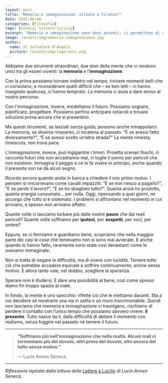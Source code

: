```yaml
---
layout: post
title: "Memoria e immaginazione: alleate o tiranni?"
date: 2025-06-08
categories: [Filosofia]
tags: [seneca, lettere-lucilio]
excerpt: "Memoria e immaginazione sono doni potenti: ci permettono di viaggiare nel tempo, di apprendere dal passato e costruire il futuro. Ma se non li governiamo, rischiano di governarci. Questo post è una riflessione su come la mente può diventare il nostro rifugio… o la nostra trappola."
image: /assets/img/memoria-immaginazione.jpg
author:
  name: di Salvatore D'Angelo
  picture: /assets/img/logo-mini.png
---
```


Abbiamo due strumenti straordinari, due doni della mente che ci rendono unici tra gli esseri viventi: la **memoria** e l’**immaginazione**.

Con la prima possiamo tornare indietro nel tempo, rivivere momenti belli che ci consolano, e riconsiderare quelli difficili che – se ben letti – ci hanno insegnato qualcosa, ci hanno temprato. La memoria ci aiuta a dare senso al nostro percorso.

Con l'immaginazione, invece, modelliamo il futuro. Possiamo sognare, pianificare, progettare. Possiamo perfino anticipare ostacoli e trovare soluzioni prima ancora che si presentino.

Ma questi strumenti, se lasciati senza guida, possono anche intrappolarci.
La memoria, se diventa rimpianto, ci incatena al passato.
“E se avessi fatto diversamente?”, “E se avessi scelto un’altra strada?”
La mente rimesta, rimescola, non trova pace.

L'immaginazione, invece, può ingigantire i timori. Proietta scenari foschi, ci racconta futuri che non accadranno mai, ci toglie il sonno per pericoli che non esistono. Immagina il peggio e ce lo fa vivere in anticipo, anche quando il presente non ne dà alcun segno.

Ricordo ancora quando andai in banca a chiedere il mio primo mutuo. I pensieri si rincorrevano come cavalli impazziti: “E se non riesco a pagarlo?”, “E se perdo il lavoro?”, “E se ho sbagliato tutto?”. Quanta ansia ho prodotto, quanta energia consumata… per nulla. Oggi, ripensando a quei giorni, mi accorgo che tutto si è sistemato. I problemi si affrontano nel momento in cui arrivano, e spesso non arrivano affatto.

Quante volte ci lasciamo turbare più dalle nostre **paure** che dai reali pericoli? Quante volte soffriamo per **ipotesi**, per **sospetti**, per voci, per ombre?

Eppure, se ci fermiamo e guardiamo bene, scopriamo che nella maggior parte dei casi le cose che temevamo non si sono mai avverate. E anche quando lo hanno fatto, raramente sono state così devastanti come le avevamo immaginate.

Non si tratta di negare le difficoltà, ma di vivere con lucidità.
Temere tutto ciò che potrebbe accadere equivale a soffrire continuamente, anche senza motivo.
E allora tanto vale, nel dubbio, scegliere la speranza.

Sperare non è illudersi. È dare una possibilità al bene, così come spesso diamo fin troppo spazio al male.

In fondo, la mente è uno specchio: riflette ciò che le mettiamo davanti. Sta a noi decidere se mostrarle una via in salita o un muro insormontabile.
Quindi non lasciamo che memoria e immaginazione ci travolgano, rischiamo di perdere il contatto con l’unico tempo che possiamo davvero vivere: **il presente**.
Tutto nasce da lì, dalla difficoltà di abitare il momento con realismo, senza fuggire nel passato né temere il futuro.

---

> **“Soffriamo più nell'immaginazione che nella realtà. Alcuni mali ci tormentano più del dovuto, altri prima del dovuto, altri ancora del tutto senza motivo.”**
>
> — Lucio Anneo Seneca

---

*Riflessione ispirata dalla lettura delle* [Lettere a Lucilio](https://www.amazon.it/Lettere-Lucilio-Lucio-Anneo-Seneca/dp/886311532X/) *di Lucio Anneo Seneca.*
